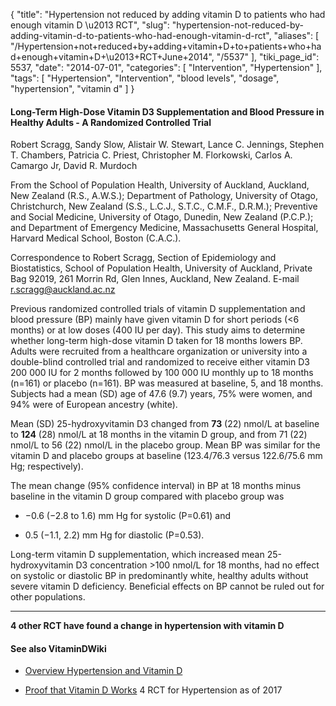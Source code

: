 {
    "title": "Hypertension not reduced by adding vitamin D to patients who had enough vitamin D \u2013 RCT",
    "slug": "hypertension-not-reduced-by-adding-vitamin-d-to-patients-who-had-enough-vitamin-d-rct",
    "aliases": [
        "/Hypertension+not+reduced+by+adding+vitamin+D+to+patients+who+had+enough+vitamin+D+\u2013+RCT+June+2014",
        "/5537"
    ],
    "tiki_page_id": 5537,
    "date": "2014-07-01",
    "categories": [
        "Intervention",
        "Hypertension"
    ],
    "tags": [
        "Hypertension",
        "Intervention",
        "blood levels",
        "dosage",
        "hypertension",
        "vitamin d"
    ]
}


#### Long-Term High-Dose Vitamin D3 Supplementation and Blood Pressure in Healthy Adults - A Randomized Controlled Trial

Robert Scragg, Sandy Slow, Alistair W. Stewart, Lance C. Jennings, Stephen T. Chambers, Patricia C. Priest, Christopher M. Florkowski, Carlos A. Camargo Jr, David R. Murdoch

From the School of Population Health, University of Auckland, Auckland, New Zealand (R.S., A.W.S.); Department of Pathology, University of Otago, Christchurch, New Zealand (S.S., L.C.J., S.T.C., C.M.F., D.R.M.); Preventive and Social Medicine, University of Otago, Dunedin, New Zealand (P.C.P.); and Department of Emergency Medicine, Massachusetts General Hospital, Harvard Medical School, Boston (C.A.C.).

Correspondence to Robert Scragg, Section of Epidemiology and Biostatistics, School of Population Health, University of Auckland, Private Bag 92019, 261 Morrin Rd, Glen Innes, Auckland, New Zealand. E-mail r.scragg@auckland.ac.nz

Previous randomized controlled trials of vitamin D supplementation and blood pressure (BP) mainly have given vitamin D for short periods (<6 months) or at low doses (400 IU per day). This study aims to determine whether long-term high-dose vitamin D taken for 18 months lowers BP. Adults were recruited from a healthcare organization or university into a double-blind controlled trial and randomized to receive either vitamin D3 200 000 IU for 2 months followed by 100 000 IU monthly up to 18 months (n=161) or placebo (n=161). BP was measured at baseline, 5, and 18 months. Subjects had a mean (SD) age of 47.6 (9.7) years, 75% were women, and 94% were of European ancestry (white). 

Mean (SD) 25-hydroxyvitamin D3 changed from  **73**  (22) nmol/L at baseline to  **124**  (28) nmol/L at 18 months in the vitamin D group, and from 71 (22) nmol/L to 56 (22) nmol/L in the placebo group. Mean BP was similar for the vitamin D and placebo groups at baseline (123.4/76.3 versus 122.6/75.6 mm Hg; respectively). 

The mean change (95% confidence interval) in BP at 18 months minus baseline in the vitamin D group compared with placebo group was 

* −0.6 (−2.8 to 1.6) mm Hg for systolic (P=0.61) and 

* 0.5 (−1.1, 2.2) mm Hg for diastolic (P=0.53). 

Long-term vitamin D supplementation, which increased mean 25-hydroxyvitamin D3 concentration >100 nmol/L for 18 months, had no effect on systolic or diastolic BP in predominantly white, healthy adults without severe vitamin D deficiency. Beneficial effects on BP cannot be ruled out for other populations.

---

 **4 other RCT have found a change in hypertension with vitamin D** 

#### See also VitaminDWiki

* [Overview Hypertension and Vitamin D](/posts/overview-hypertension-and-vitamin-d)

* [Proof that Vitamin D Works](/posts/proof-that-vitamin-d-works) 4 RCT for Hypertension as of 2017